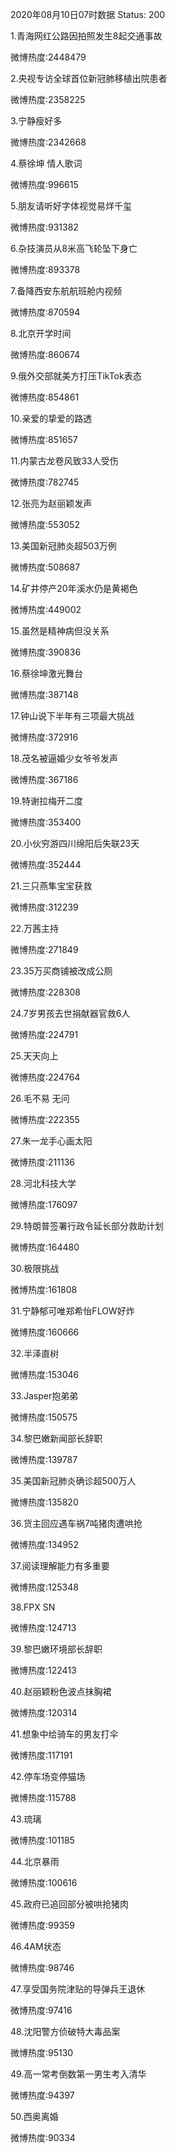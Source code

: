 2020年08月10日07时数据
Status: 200

1.青海网红公路因拍照发生8起交通事故

微博热度:2448479

2.央视专访全球首位新冠肺移植出院患者

微博热度:2358225

3.宁静瘦好多

微博热度:2342668

4.蔡徐坤 情人歌词

微博热度:996615

5.朋友请听好字体视觉易烊千玺

微博热度:931382

6.杂技演员从8米高飞轮坠下身亡

微博热度:893378

7.备降西安东航航班舱内视频

微博热度:870594

8.北京开学时间

微博热度:860674

9.俄外交部就美方打压TikTok表态

微博热度:854861

10.亲爱的挚爱的路透

微博热度:851657

11.内蒙古龙卷风致33人受伤

微博热度:782745

12.张亮为赵丽颖发声

微博热度:553052

13.美国新冠肺炎超503万例

微博热度:508687

14.矿井停产20年溪水仍是黄褐色

微博热度:449002

15.虽然是精神病但没关系

微博热度:390836

16.蔡徐坤激光舞台

微博热度:387148

17.钟山说下半年有三项最大挑战

微博热度:372916

18.茂名被逼婚少女爷爷发声

微博热度:367186

19.特谢拉梅开二度

微博热度:353400

20.小伙穷游四川绵阳后失联23天

微博热度:352444

21.三只燕隼宝宝获救

微博热度:312239

22.万茜主持

微博热度:271849

23.35万买商铺被改成公厕

微博热度:228308

24.7岁男孩去世捐献器官救6人

微博热度:224791

25.天天向上

微博热度:224764

26.毛不易 无问

微博热度:222355

27.朱一龙手心画太阳

微博热度:211136

28.河北科技大学

微博热度:176097

29.特朗普签署行政令延长部分救助计划

微博热度:164480

30.极限挑战

微博热度:161808

31.宁静郁可唯郑希怡FLOW好炸

微博热度:160666

32.半泽直树

微博热度:153046

33.Jasper抱弟弟

微博热度:150575

34.黎巴嫩新闻部长辞职

微博热度:139787

35.美国新冠肺炎确诊超500万人

微博热度:135820

36.货主回应遇车祸7吨猪肉遭哄抢

微博热度:134952

37.阅读理解能力有多重要

微博热度:125348

38.FPX SN

微博热度:124713

39.黎巴嫩环境部长辞职

微博热度:122413

40.赵丽颖粉色波点抹胸裙

微博热度:120314

41.想象中给骑车的男友打伞

微博热度:117191

42.停车场变停猫场

微博热度:115788

43.琉璃

微博热度:101185

44.北京暴雨

微博热度:100616

45.政府已追回部分被哄抢猪肉

微博热度:99359

46.4AM状态

微博热度:98746

47.享受国务院津贴的导弹兵王退休

微博热度:97416

48.沈阳警方侦破特大毒品案

微博热度:95130

49.高一常考倒数第一男生考入清华

微博热度:94397

50.西奥离婚

微博热度:90334

